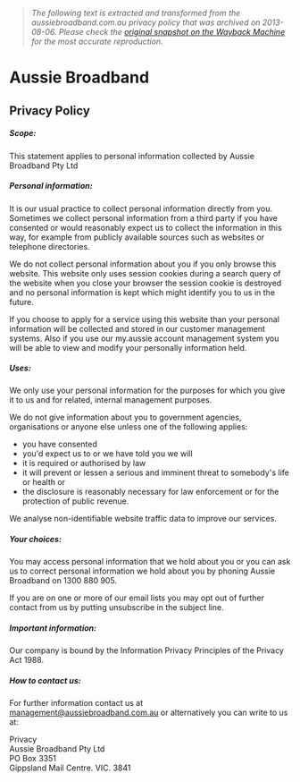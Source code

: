 > *The following text is extracted and transformed from the aussiebroadband.com.au privacy policy that was archived on 2013-08-06. Please check the [original snapshot on the Wayback Machine](https://web.archive.org/web/20130806015857id_/http%3A//www.aussiebroadband.com.au/about/legal/privacy-policy) for the most accurate reproduction.*

# Aussie Broadband

## Privacy Policy

##### Scope: 

This statement applies to personal information collected by Aussie Broadband Pty Ltd

##### Personal information: 

It is our usual practice to collect personal information directly from you.  
Sometimes we collect personal information from a third party if you have consented or would reasonably expect us to collect the information in this way, for example from publicly available sources such as websites or telephone directories. 

We do not collect personal information about you if you only browse this website. This website only uses session cookies during a search query of the website when you close your browser the session cookie is destroyed and no personal information is kept which might identify you to us in the future. 

If you choose to apply for a service using this website than your personal information will be collected and stored in our customer management systems. Also if you use our my.aussie account management system you will be able to view and modify your personally information held. 

##### Uses:

We only use your personal information for the purposes for which you give it to us and for related, internal management purposes. 

We do not give information about you to government agencies, organisations or anyone else unless one of the following applies: 

  * you have consented 
  * you'd expect us to or we have told you we will 
  * it is required or authorised by law 
  * it will prevent or lessen a serious and imminent threat to somebody's life or health or 
  * the disclosure is reasonably necessary for law enforcement or for the protection of public revenue. 



We analyse non-identifiable website traffic data to improve our services. 

##### Your choices:

You may access personal information that we hold about you or you can ask us to correct personal information we hold about you by phoning Aussie Broadband on 1300 880 905. 

If you are on one or more of our email lists you may opt out of further contact from us by putting unsubscribe in the subject line. 

##### Important information:

Our company is bound by the Information Privacy Principles of the Privacy Act 1988. 

##### How to contact us:

For further information contact us at [management@aussiebroadband.com.au](mailto:management@aussiebroadband.com.au) or alternatively you can write to us at: 

Privacy  
Aussie Broadband Pty Ltd  
PO Box 3351  
Gippsland Mail Centre. VIC. 3841 
